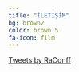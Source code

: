 ```yaml
---
title: "İLETİŞİM"
bg: brown2
color: brown 5
fa-icon: film
---
```


   <a class="twitter-timeline" href="https://twitter.com/RaConff">Tweets by RaConff</a> 
   <script async src="//platform.twitter.com/widgets.js" charset="utf-8"></script><br>
   

  


   
   
